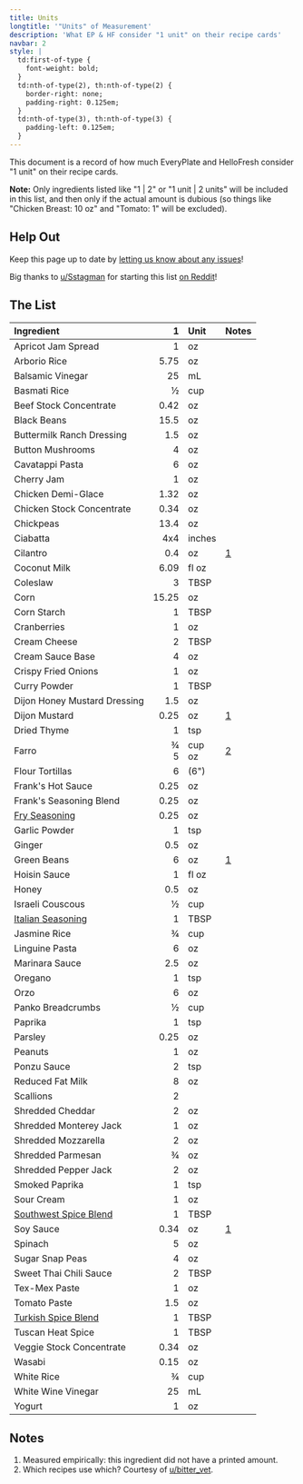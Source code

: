 ```yaml
---
title: Units
longtitle: '"Units" of Measurement'
description: 'What EP & HF consider "1 unit" on their recipe cards'
navbar: 2
style: |
  td:first-of-type {
    font-weight: bold;
  }
  td:nth-of-type(2), th:nth-of-type(2) {
    border-right: none;
    padding-right: 0.125em;
  }
  td:nth-of-type(3), th:nth-of-type(3) {
    padding-left: 0.125em;
  }
---
```

This document is a record of how much EveryPlate and HelloFresh consider "1 unit" on
their recipe cards.

**Note:** Only ingredients listed like "1 | 2" or "1 unit | 2 units" will be included in
this list, and then only if the actual amount is dubious (so things like "Chicken Breast:
10 oz" and "Tomato: 1" will be excluded).

## Help Out

Keep this page up to date by [letting us know about any issues](https://github.com/eslindsey/everyplate/issues)!

Big thanks to [u/Sstagman](https://www.reddit.com/user/Sstagman/) for starting this list
[on Reddit](https://www.reddit.com/r/everyplate/comments/et0ggm/1_unit/)!

## The List

| Ingredient | 1 | Unit | Notes |
|:-----------|--:|:-----|:------|
| Apricot Jam Spread | 1 | oz |
| Arborio Rice | 5.75 | oz |
| Balsamic Vinegar | 25 | mL |
| Basmati Rice | ½ | cup |
| Beef Stock Concentrate | 0.42 | oz |
| Black Beans | 15.5 | oz |
| Buttermilk Ranch Dressing | 1.5 | oz |
| Button Mushrooms | 4 | oz |
| Cavatappi Pasta | 6 | oz |
| Cherry Jam | 1 | oz |
| Chicken Demi-Glace | 1.32 | oz |
| Chicken Stock Concentrate | 0.34 | oz |
| Chickpeas | 13.4 | oz |
| Ciabatta | 4x4 | inches |
| Cilantro | 0.4 | oz | [1](#notes) |
| Coconut Milk | 6.09 | fl oz |
| Coleslaw | 3 | TBSP |
| Corn | 15.25 | oz |
| Corn Starch | 1 | TBSP |
| Cranberries | 1 | oz |
| Cream Cheese | 2 | TBSP |
| Cream Sauce Base | 4 | oz |
| Crispy Fried Onions | 1 | oz |
| Curry Powder | 1 | TBSP |
| Dijon Honey Mustard Dressing | 1.5 | oz |
| Dijon Mustard | 0.25 | oz | [1](#notes) |
| Dried Thyme | 1 | tsp |
| Farro | ¾<br/>5 | cup<br/>oz | [2](#notes) |
| Flour Tortillas | 6 | (6") |
| Frank's Hot Sauce | 0.25 | oz |
| Frank's Seasoning Blend | 0.25 | oz |
| [Fry Seasoning](spices/fry-seasoning) | 0.25 | oz |
| Garlic Powder | 1 | tsp |
| Ginger | 0.5 | oz |
| Green Beans | 6 | oz | [1](#notes) |
| Hoisin Sauce | 1 | fl oz |
| Honey | 0.5 | oz |
| Israeli Couscous | ½ | cup |
| [Italian Seasoning](spices/italian-seasoning) | 1 | TBSP |
| Jasmine Rice | ¾ | cup |
| Linguine Pasta | 6 | oz |
| Marinara Sauce | 2.5 | oz |
| Oregano | 1 | tsp |
| Orzo | 6 | oz |
| Panko Breadcrumbs | ½ | cup |
| Paprika | 1 | tsp |
| Parsley | 0.25 | oz |
| Peanuts | 1 | oz |
| Ponzu Sauce | 2 | tsp |
| Reduced Fat Milk | 8 | oz |
| Scallions | 2 |
| Shredded Cheddar | 2 | oz |
| Shredded Monterey Jack | 1 | oz |
| Shredded Mozzarella | 2 | oz |
| Shredded Parmesan | ¾ | oz |
| Shredded Pepper Jack | 2 | oz |
| Smoked Paprika | 1 | tsp |
| Sour Cream | 1 | oz |
| [Southwest Spice Blend](spices/southwest-spice-blend) | 1 | TBSP |
| Soy Sauce | 0.34 | oz | [1](#notes) |
| Spinach | 5 | oz |
| Sugar Snap Peas | 4 | oz |
| Sweet Thai Chili Sauce | 2 | TBSP |
| Tex-Mex Paste | 1 | oz |
| Tomato Paste | 1.5 | oz |
| [Turkish Spice Blend](spices/turkish-spice-blend) | 1 | TBSP |
| Tuscan Heat Spice | 1 | TBSP |
| Veggie Stock Concentrate | 0.34 | oz |
| Wasabi | 0.15 | oz |
| White Rice | ¾ | cup |
| White Wine Vinegar | 25 | mL |
| Yogurt | 1 | oz |

## Notes

1. Measured empirically: this ingredient did not have a printed amount.
2. Which recipes use which? Courtesy of [u/bitter_vet](https://www.reddit.com/user/bitter_vet/).
